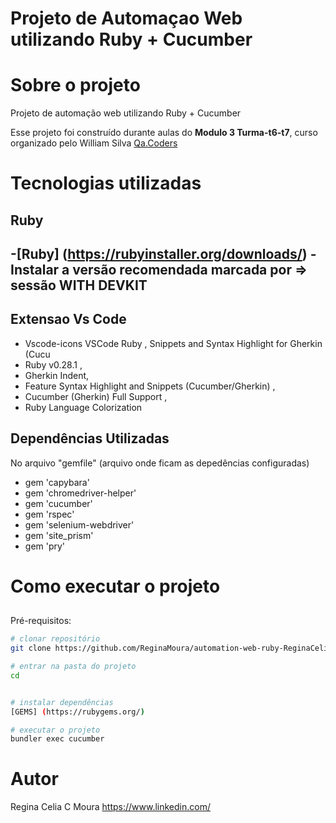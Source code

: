 # Projeto de Automaçao Web utilizando Ruby + Cucumber

# Sobre o projeto
Projeto de automação web utilizando Ruby + Cucumber          

Esse projeto foi construído durante aulas do **Modulo 3 Turma-t6-t7**, curso organizado pelo William Silva [Qa.Coders](https://qacoders.com "Site da Qa.Coders")

## 



# Tecnologias utilizadas
## Ruby
-[Ruby] (https://rubyinstaller.org/downloads/) - Instalar a versão recomendada  marcada por => sessão WITH DEVKIT
- 

 
## Extensao Vs Code
- Vscode-icons VSCode Ruby , Snippets and Syntax Highlight for Gherkin (Cucu
- Ruby v0.28.1 , 
- Gherkin Indent, 
- Feature Syntax Highlight and Snippets (Cucumber/Gherkin) , 
- Cucumber (Gherkin) Full Support , 
- Ruby Language Colorization


## Dependências Utilizadas
No arquivo "gemfile" (arquivo onde ficam as depedências configuradas)
- gem 'capybara'
- gem 'chromedriver-helper'
- gem 'cucumber'
- gem 'rspec' 
- gem 'selenium-webdriver'
- gem 'site_prism' 
- gem 'pry'


# Como executar o projeto
## 
Pré-requisitos: 

```bash
# clonar repositório
git clone https://github.com/ReginaMoura/automation-web-ruby-ReginaCelia

# entrar na pasta do projeto 
cd 


# instalar dependências
[GEMS] (https://rubygems.org/)

# executar o projeto
bundler exec cucumber
```

# Autor

Regina Celia C Moura
https://www.linkedin.com/


